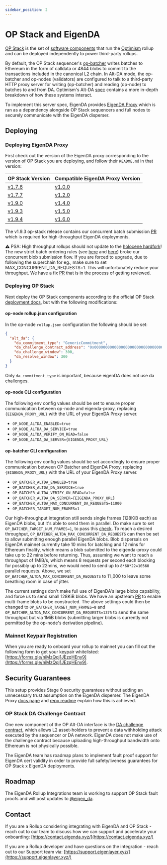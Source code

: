 ```yaml
---
sidebar_position: 2
---
```


# OP Stack and EigenDA

[OP Stack](https://stack.optimism.io/) is the set of [software
components](https://github.com/ethereum-optimism/optimism) that run the [Optimism](https://www.optimism.io/) rollup and can be
deployed independently to power third-party rollups.

By default, the OP Stack sequencer's [op-batcher](https://github.com/ethereum-optimism/optimism/tree/develop/op-batcher) writes batches to Ethereum in the form of calldata or 4844 blobs to commit to the transactions included in the canonical L2 chain. In Alt-DA mode, the op-batcher and op-nodes (validators) are configured to talk to a third-party HTTP proxy server for writing (op-batcher) and reading (op-node) tx batches to and from DA. Optimism's Alt-DA [spec](https://specs.optimism.io/experimental/alt-da.html) contains a more in-depth breakdown of how these systems interact.

To implement this server spec, EigenDA provides [EigenDA Proxy](../../dispersal/v1/clients/eigenda-proxy.md) which is ran as a dependency alongside OP Stack sequencers and full nodes to securely communicate with the EigenDA disperser.

## Deploying

### Deploying EigenDA Proxy

First check out the version of the EigenDA proxy corresponding to the version of OP Stack you are deploying, and follow their `README.md` in that version:

| OP Stack Version                                                            | Compatible EigenDA Proxy Version                                         |
| --------------------------------------------------------------------------- | ------------------------------------------------------------------------ |
| [v1.7.6](https://github.com/ethereum-optimism/optimism/releases/tag/v1.7.6) | [v1.0.0](https://github.com/Layr-Labs/eigenda-proxy/releases/tag/v1.0.0) |
| [v1.7.7](https://github.com/ethereum-optimism/optimism/releases/tag/v1.7.7) | [v1.2.0](https://github.com/Layr-Labs/eigenda-proxy/releases/tag/v1.2.0) |
| [v1.9.0](https://github.com/ethereum-optimism/optimism/releases/tag/v1.9.0) | [v1.4.0](https://github.com/Layr-Labs/eigenda-proxy/releases/tag/v1.4.0) |
| [v1.9.3](https://github.com/ethereum-optimism/optimism/releases/tag/v1.9.3) | [v1.5.0](https://github.com/Layr-Labs/eigenda-proxy/releases/tag/v1.5.0) |
| [v1.9.4](https://github.com/ethereum-optimism/optimism/releases/tag/v1.9.4) | [v1.6.0](https://github.com/Layr-Labs/eigenda-proxy/releases/tag/v1.6.0) |

The v1.9.3 op-stack release contains our concurrent batch submission [PR](https://github.com/ethereum-optimism/optimism/pull/11698) which is required for high-throughput EigenDA deployments.

:warning: PSA: High throughput rollups should not update to the [holocene hardfork](https://docs.optimism.io/builders/notices/holocene-changes#for-node-operators)! The new strict batch ordering rules (see [here](https://docs.optimism.io/builders/notices/holocene-changes) and [here](https://specs.optimism.io/protocol/holocene/derivation.html)) broke our concurrent blob submission flow. If you are forced to upgrade, due to following the superchain for eg., make sure to set MAX_CONCURRENT_DA_REQUESTS=1. This will unfortunately reduce your throughput. We have a fix [PR](https://github.com/ethereum-optimism/optimism/pull/13169) that is in the process of getting reviewed.

### Deploying OP Stack

Next deploy the OP Stack components according to the official OP Stack [deployment docs](https://docs.optimism.io/builders/chain-operators/tutorials/create-l2-rollup), but with the following modifications:

#### op-node rollup.json configuration

In the op-node `rollup.json` configuration the following should be set:

```json
{
  "alt_da": {
    "da_commitment_type": "GenericCommitment",
    "da_challenge_contract_address": "0x0000000000000000000000000000000000000000",
    "da_challenge_window": 300,
    "da_resolve_window": 300
  }
}
```
Only `da_commitment_type` is important, because eigenDA does not use da challenges.


#### op-node CLI configuration

The following env config values should be set to ensure proper communication between op-node and eigenda-proxy, replacing `{EIGENDA_PROXY_URL}` with the URL of your EigenDA Proxy server.

- `OP_NODE_ALTDA_ENABLED=true`
- `OP_NODE_ALTDA_DA_SERVICE=true`
- `OP_NODE_ALTDA_VERIFY_ON_READ=false`
- `OP_NODE_ALTDA_DA_SERVER={EIGENDA_PROXY_URL}`

#### op-batcher CLI configuration

The following env config values should be set accordingly to ensure proper communication between OP Batcher and EigenDA Proxy, replacing `{EIGENDA_PROXY_URL}` with the URL of your EigenDA Proxy server.

- `OP_BATCHER_ALTDA_ENABLED=true`
- `OP_BATCHER_ALTDA_DA_SERVICE=true`
- `OP_BATCHER_ALTDA_VERIFY_ON_READ=false`
- `OP_BATCHER_ALTDA_DA_SERVER={EIGENDA_PROXY_URL}`
- `OP_BATCHER_ALTDA_MAX_CONCURRENT_DA_REQUESTS=11000`
- `OP_BATCHER_TARGET_NUM_FRAMES=1`

Our high-throughput integration still sends single frames (128KiB each) as EigenDA blobs, but it's able to send them in parallel. Do make sure to set `OP_BATCHER_TARGET_NUM_FRAMES=1`, to pass this [check](https://github.com/ethereum-optimism/optimism/pull/11698/files#diff-c734d1296b2fd691221b92df3edf09c7533c507a74c2316117745c75c3ad5776R577). To reach a desired throughput, `OP_BATCHER_ALTDA_MAX_CONCURRENT_DA_REQUESTS` can then be set to allow submitting enough parallel EigenDA blobs. Blob dispersals on EigenDA mainnet currently take 10 mins for batching and 12 mins for Ethereum finality, which means a blob submitted to the eigenda-proxy could take up to 22 mins before returning. Thus, assuming we want to reach a throughput of 1MiB/s, which means 8 requests per second each blocking for possibly up to 22mins, we would need to send up to `8*60*22=10560` parallel requests. Above, we set `OP_BATCHER_ALTDA_MAX_CONCURRENT_DA_REQUESTS` to 11_000 to leave some breathing room in case of jitter.

The current settings don't make full use of EigenDA's large blobs capability, and force us to send small 128KiB blobs. We have an upstream [PR](https://github.com/ethereum-optimism/optimism/pull/12400) to enable multi-frame blobs to be constructed. The above settings could then be changed to `OP_BATCHER_TARGET_NUM_FRAMES=8` and `OP_BATCHER_ALTDA_MAX_CONCURRENT_DA_REQUESTS=1375` to send the same throughput but via 1MiB blobs (submitting larger blobs is currently not permitted by the op-node's derivation pipeline).

### Mainnet Keypair Registration

When you are ready to onboard your rollup to mainnet you can fill out the following form to get your keypair whitelisted: [https://forms.gle/niMzQqj1JEzqHEny9](https://forms.gle/niMzQqj1JEzqHEny9).

## Security Guarantees

This setup provides Stage 0 security guarantees without adding an unnecessary trust assumption on the EigenDA disperser. The EigenDA Proxy [docs page](../../dispersal/v1/clients/eigenda-proxy.md) and [repo readme](https://github.com/Layr-Labs/eigenda-proxy/blob/main/README.md) explain how this is achieved.

### OP Stack DA Challenge Contract

One new component of the OP Alt-DA interface is the [DA challenge contract](https://specs.optimism.io/experimental/alt-da.html#data-availability-challenge-contract), which allows L2 asset-holders to prevent a data withholding attack executed by the sequencer or DA network. EigenDA does not make use of the challenge contract because uploading high-throughput bandwidth onto Ethereum is not physically possible.

The EigenDA team has roadmap plans to implement fault proof support for EigenDA cert validity in order to provide full safety/liveness guarantees for OP Stack x EigenDA deployments.

## Roadmap

The EigenDA Rollup Integrations team is working to support OP Stack fault proofs and will post updates to [@eigen_da](https://x.com/eigen_da?lang=en).

## Contact

If you are a Rollup considering integrating with EigenDA and OP Stack - reach
out to our team to discuss how we can support and accelerate your onboarding:
[https://contact.eigenda.xyz/](https://contact.eigenda.xyz/)

If you are a Rollup developer and have questions on the integration - reach out
to our Support team via:
[https://support.eigenlayer.xyz/](https://support.eigenlayer.xyz/)
